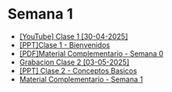 # Semana 1

- [[YouTube] Clase 1 [30-04-2025]](https://campus-informatorio.chaco.gob.ar/mod/bigbluebuttonbn/bbb_view.php?action=play&bn=24&rid=62&rtype=presentation)
- [[PPT]Clase 1 - Bienvenidos](./ppts/Etapa%202-%20Clase%201%20-%20Bienvenidos!.pptx)
- [[PDF]Material Complementario - Semana 0](./pdfs/Material%20Complementario%20-%20Semana%200.pdf)
- [Grabacion Clase 2 [03-05-2025]](https://bbbcapacitaciones.chaco.gob.ar/presentation/c505d1de1e3050870f258d153095f64215ec84c3-1746273645786/deskshare/deskshare.webm)
- [[PPT] Clase 2 - Conceptos Basicos](./ppts/Etapa%202-%20Clase%202%20-%20Conceptos%20Básicos.pptx)
- [Material Complementario - Semana 1](./pdfs/Material%20Complementario%20-%20Semana%201.pdf)
